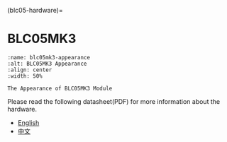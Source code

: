 (blc05-hardware)=
# BLC05MK3

```{figure} ./images/blc05mk3-render.jpg
:name: blc05mk3-appearance
:alt: BLC05MK3 Appearance
:align: center
:width: 50%

The Appearance of BLC05MK3 Module
```

Please read the following datasheet(PDF) for more information about the hardware.

- [English](https://github.com/oldrev/borneo/blob/master/hw/datasheets/blc05mk3.pdf)
- [中文](https://github.com/oldrev/borneo/blob/master/hw/datasheets/blc05mk3.zh.pdf)